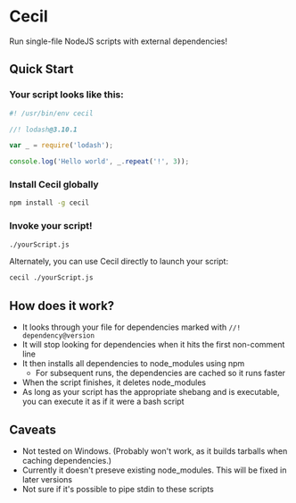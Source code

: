 # Cecil
Run single-file NodeJS scripts with external dependencies!

## Quick Start
### Your script looks like this:
```js
#! /usr/bin/env cecil

//! lodash@3.10.1

var _ = require('lodash');

console.log('Hello world', _.repeat('!', 3));

```

### Install Cecil globally

```sh
npm install -g cecil
```

### Invoke your script!
```sh
./yourScript.js
```

Alternately, you can use Cecil directly to launch your script:
```sh
cecil ./yourScript.js
```

## How does it work?
- It looks through your file for dependencies marked with `//! dependency@version`
- It will stop looking for dependencies when it hits the first non-comment line
- It then installs all dependencies to node_modules using npm
  - For subsequent runs, the dependencies are cached so it runs faster
- When the script finishes, it deletes node_modules
- As long as your script has the appropriate shebang and is executable, you can execute it as if it were a bash script

## Caveats
- Not tested on Windows. (Probably won't work, as it builds tarballs when caching dependencies.)
- Currently it doesn't preseve existing node_modules. This will be fixed in later versions
- Not sure if it's possible to pipe stdin to these scripts
